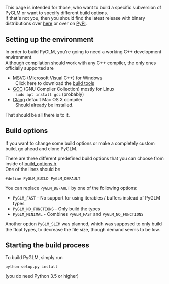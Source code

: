 [//]: # (generated using SlashBack 0.2.0)

This page is intended for those, who want to build a specific subversion of PyGLM or want to specify different build options\.  
If that's not you, then you should find the latest release with binary distributions over [here](https://github.com/Zuzu-Typ/PyGLM/releases/latest) or over on [PyPI](https://pypi.org/project/PyGLM/)\.  
  
  
##  Setting up the environment  
In order to build PyGLM, you're going to need a working C\+\+ development environment\.&nbsp;&nbsp;  
Although compilation should work with any C\+\+ compiler, the only ones officially supported are&nbsp;&nbsp;  
  
*  [MSVC](https://en.wikipedia.org/wiki/Microsoft_Visual_C%2B%2B) \(Microsoft Visual C\+\+\) for Windows  
&nbsp;&nbsp;Click here to download the [build tools](https://visualstudio.microsoft.com/thank-you-downloading-visual-studio/?sku=BuildTools&rel=16)  
*  [GCC](https://gcc.gnu.org/) \(GNU Compiler Collection\) mostly for Linux   
&nbsp;&nbsp;``` sudo apt install gcc ``` \(probably\)  
*  [Clang](https://clang.llvm.org/get_started.html) default Mac OS X compiler   
&nbsp;&nbsp;Should already be installed\.  
  
That should be all there is to it\.  
  
##  Build options   
If you want to change some build options or make a completely custom build, go ahead and clone PyGLM\.  
  
There are three different predefined build options that you can choose from inside of [build\_options\.h](https://github.com/Zuzu-Typ/PyGLM/blob/master/build_options.h)\.&nbsp;&nbsp;  
One of the lines should be&nbsp;&nbsp;  
``` 
#define PyGLM_BUILD PyGLM_DEFAULT
 ```   
You can replace ``` PyGLM_DEFAULT ``` by one of the following options:&nbsp;&nbsp;  
  
*  ``` PyGLM_FAST ``` \- No support for using iterables / buffers instead of PyGLM types&nbsp;&nbsp;  
*  ``` PyGLM_NO_FUNCTIONS ``` \- Only build the types&nbsp;&nbsp;  
*  ``` PyGLM_MINIMAL ``` \- Combines ``` PyGLM_FAST ``` and ``` PyGLM_NO_FUNCTIONS ```  
  
Another option ``` PyGLM_SLIM ``` was planned, which was supposed to only build the float types, to decrease the file size, though demand seems to be low\.  
  
## Starting the build process  
To build PyGLM, simply run&nbsp;&nbsp;  
``` 
python setup.py install
 ```  
\(you do need Python 3\.5 or higher\)
